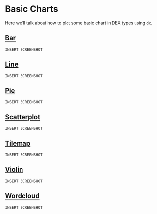 # Basic Charts

Here we'll talk about how to plot some basic chart in DEX types using `dx`.

## [Bar](https://noteable-io.github.io/dx/reference/dex_plotting/#src.dx.plotting.dex.basic.bar)

```
INSERT SCREENSHOT
```
## [Line](https://noteable-io.github.io/dx/reference/dex_plotting/#src.dx.plotting.dex.basic.line)

```
INSERT SCREENSHOT
```
## [Pie](https://noteable-io.github.io/dx/reference/dex_plotting/#src.dx.plotting.dex.basic.pie)

```
INSERT SCREENSHOT
```
## [Scatterplot](https://noteable-io.github.io/dx/reference/dex_plotting/#src.dx.plotting.dex.basic.scatterplot)

```
INSERT SCREENSHOT
```
## [Tilemap](https://noteable-io.github.io/dx/reference/dex_plotting/#src.dx.plotting.dex.basic.tilemap)

```
INSERT SCREENSHOT
```
## [Violin](https://noteable-io.github.io/dx/reference/dex_plotting/#src.dx.plotting.dex.basic.violin)

```
INSERT SCREENSHOT
```
## [Wordcloud](https://noteable-io.github.io/dx/reference/dex_plotting/#src.dx.plotting.dex.basic.wordcloud)
```
INSERT SCREENSHOT
```